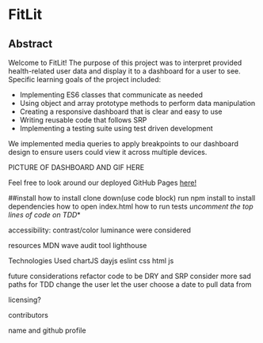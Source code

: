 # FitLit

## Abstract
Welcome to FitLit! The purpose of this project was to interpret provided health-related user data and display it to a dashboard for a user to see. Specific learning goals of the project included:  
  * Implementing ES6 classes that communicate as needed
  * Using object and array prototype methods to perform data manipulation
  * Creating a responsive dashboard that is clear and easy to use
  * Writing reusable code that follows SRP
  * Implementing a testing suite using test driven development  

We implemented media queries to apply breakpoints to our dashboard design to ensure users could view it across multiple devices.

PICTURE OF DASHBOARD AND GIF HERE

Feel free to look around our deployed GitHub Pages [here!](https://sarahlane8.github.io/FitLit/)

##install
how to install
clone down(use code block)
run npm install to install dependencies
how to open index.html
how to run tests *uncomment the top lines of code on TDD**

accessibility: contrast/color luminance were considered

resources
MDN
wave audit tool
lighthouse


Technologies Used
chartJS
dayjs
eslint
css
html
js

future considerations
refactor code to be DRY and SRP
consider more sad paths for TDD
change the user
let the user choose a date to pull data from


licensing?

contributors

name and github profile
